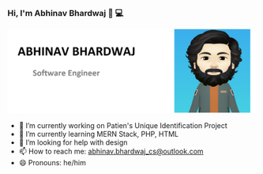 ### Hi, I'm Abhinav Bhardwaj 👋 💻

<img src="header.png">

- 🔭 I’m currently working on Patien's Unique Identification Project
- 🌱 I’m currently learning MERN Stack, PHP, HTML
- 🤔 I’m looking for help with design
- 📫 How to reach me: abhinav.bhardwaj_cs@outlook.com
- 😄 Pronouns: he/him
<!--
- 👯 I’m looking to collaborate on ...
-  ...
- 💬 Ask me about ...
- ⚡ Fun fact: ...
-->
